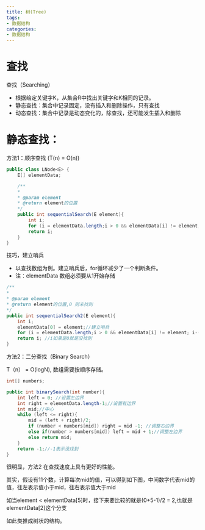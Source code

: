 ```yaml
---
title: 树(Tree)
tags: 
- 数据结构
categories: 
- 数据结构
---
```



# 查找

查找（Searching）
- 根据给定关键字K，从集合R中找出关键字和K相同的记录。
- 静态查找：集合中记录固定，没有插入和删除操作，只有查找
- 动态查找：集合中记录是动态变化的，除查找，还可能发生插入和删除

# 静态查找：

方法1：顺序查找 (T(n) = O(n))
```java
public class LNode<E> {
    E[] elementData;

    /**
    * 
    * @param element
    * @return element的位置
    */
    public int sequentialSearch(E element){
        int i;
        for (i = elementData.length;i > 0 && elementData[i] != element; i-- );
        return i;
    }
}
```

技巧，建立哨兵
- 以查找数组为例。建立哨兵后，for循环减少了一个判断条件。
- 注：elementData 数组必须要从1开始存储

```java
/**
*
* @param element
* @return element的位置,0 则未找到
*/
public int sequentialSearch2(E element){
    int i;
    elementData[0] = element;//建立哨兵
    for (i = elementData.length;i > 0 && elementData[i] != element; i-- );//即使没有找到，0的位置肯定是element（哨兵的值就是这个）
    return i; //i如果是0就是没找到
}
```

方法2：二分查找（Binary Search）

T（n） = O(logN), 数组需要按顺序存储。
```java
int[] numbers;

public int binarySearch(int number){
    int left = 0; //设置左边界
    int right = elementData.length-1;//设置有边界
    int mid;//中心
    while (left <= right){
        mid = (left + right)/2;
        if (number < numbers[mid]) right = mid -1; //调整右边界
        else if(number > numbers[mid]) left = mid + 1;//调整左边界
        else return mid;
    }
    return -1;//-1表示没找到
}
```
很明显，方法2 在查找速度上具有更好的性能。

其实，假设有11个数，计算每次mid的值，可以得到如下图，中间数字代表mid的值，往左表示值小于mid，往右表示值大于mid

如当element < elementData[5]时，接下来要比较的就是(0+5-1)/2 = 2,也就是elementData[2]这个分支

如此类推成树状的结构。